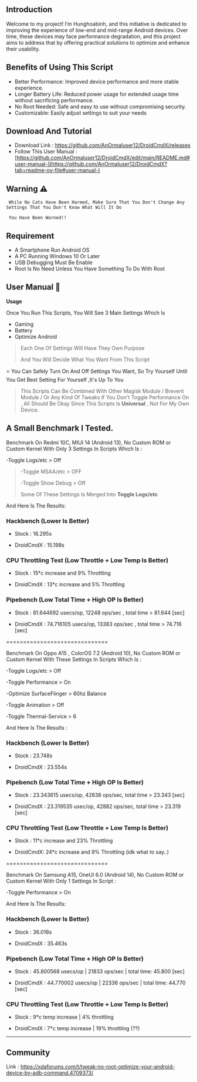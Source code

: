 **Introduction**
---
Welcome to my project! I’m Hunghoabinh, and this initiative is dedicated to improving the experience of low-end and mid-range Android devices. Over time, these devices may face performance degradation, and this project aims to address that by offering practical solutions to optimize and enhance their usability.



**Benefits of Using This Script**
--------------------
- Better Performance: Improved device performance and more stable experience.
- Longer Battery Life: Reduced power usage for extended usage time without sacrificing performance.
- No Root Needed: Safe and easy to use without compromising security.
- Customizable: Easily adjust settings to suit your needs

**Download And Tutorial**
--------------------
- Download Link : https://github.com/AnOrmaluser12/DroidCmdX/releases
- Follow This User Manual : [https://github.com/AnOrmaluser12/DroidCmdX/edit/main/README.md#user-manual-](https://github.com/AnOrmaluser12/DroidCmdX?tab=readme-ov-file#user-manual-)


 **Warning** ⚠️ 
--------------------
     While No Cats Have Been Harmed, Make Sure That You Don't Change Any Settings That You Don't Know What Will It Do
    
     You Have Been Warned!!

Requirement
--------------------

- A Smartphone Run Android OS
- A PC Running Windows 10 Or Later
- USB Debugging Must Be Enable
- Root Is No Need Unless You Have Something To Do With Root

**User Manual 📖**
--------------------
**Usage**

Once You Run This Scripts, You Will See 3 Main Settings Which Is

- Gaming
- Battery
- Optimize Android

> Each One Of Settings Will Have They Own Purpose
>
> And You Will Decide What You Want From This Script


⭐ You Can Safely Turn On And Off Settings You Want, So Try Yourself Until You Get Best Setting For Yourself ,It's Up To You

>
> This Scripts Can Be Combined With Other Magisk Module / Brevent Module / Or Any Kind Of Tweaks If You Don't Toggle Performance On , All Should Be Okay Since This Scripts Is **Universal** , Not For My Own Device.
>

A Small Benchmark I Tested.
----
Benchmark On Redmi 10C, MIUI 14 (Android 13), No Custom ROM or Custom Kernel With Only 3 Settings In Scripts Which Is :

-Toggle Logs/etc > Off


>
>-Toggle MSAA/etc > OFF
>
>-Toggle Show Debug > Off
>
>Some Of These Settings Is Merged Into **Toggle Logs/etc**

And Here Is The Results:

### Hackbench (Lower Is Better)

- Stock : 16.295s

- DroidCmdX : 15.198s

### CPU Throttling Test (Low Throttle + Low Temp Is Better)

- Stock : 15*c increase and 9% Throttling

- DroidCmdX : 13*c increase and 5% Throttling

### Pipebench (Low Total Time + High OP Is Better)

- Stock : 81.644692 usecs/op, 12248 ops/sec , total time > 81.644 [sec]

- DroidCmdX : 74.716105 usecs/op, 13383 ops/sec , total time > 74.716 [sec]

==============================

Benchmark On Oppo A15 , ColorOS 7.2 (Android 10), No Custom ROM or Custom Kernel With These Settings In Scripts Which Is :

-Toggle Logs/etc > Off

-Toggle Performance > On

-Optimize SurfaceFlinger > 60hz Balance

-Toggle Animation > Off

-Toggle Thermal-Service > 6

And Here Is The Results :

### Hackbench (Lower Is Better)

- Stock : 23.748s

- DroidCmdX : 23.554s

### Pipebench (Low Total Time + High OP Is Better)

- Stock : 23.343615 usecs/op, 42838 ops/sec, total time > 23.343 [sec]

- DroidCmdX : 23.319535 usec/op, 42882 ops/sec, total time > 23.319 [sec]

### CPU Throttling Test (Low Throttle + Low Temp Is Better)

- Stock : 11*c increase and 23% Throttling

- DroidCmdX: 24*c increase and 9% Throttling (idk what to say..)

==============================

Benchmark On Samsung A15, OneUI 6.0 (Android 14), No Custom ROM or Custom Kernel With Only 1 Settings In Script :

-Toggle Performance > On

And Here Is The Results:

### Hackbench (Lower Is Better)

- Stock : 36.018s

- DroidCmdX : 35.463s

### Pipebench (Low Total Time + High OP Is Better)

- Stock : 45.800568 usecs/op | 21833 ops/sec | total time: 45.800 [sec]

- DroidCmdX : 44.770002 usecs/op | 22336 ops/sec | total time: 44.770 [sec]


### CPU Throttling Test (Low Throttle + Low Temp Is Better)

- Stock : 9*c temp increase | 4% throttling 

- DroidCmdX : 7*c temp increase | 19% throttling (??)

-----


Community
----

Link : https://xdaforums.com/t/tweak-no-root-optimize-your-android-device-by-adb-command.4709373/
